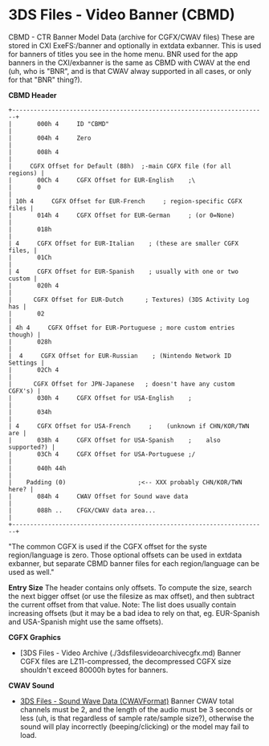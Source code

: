 # 3DS Files - Video Banner (CBMD)


CBMD - CTR Banner Model Data (archive for CGFX/CWAV files)
These are stored in CXI ExeFS:/banner and optionally in extdata
exbanner.
This is used for banners of titles you see in the home menu.
BNR used for the app banners in the CXI/exbanner is the same as CBMD
with CWAV at the end (uh, who is \"BNR\", and is that CWAV alway
supported in all cases, or only for that \"BNR\" thing?).

**CBMD Header**

```
+-----------------------------------------------------------------------+
|       000h 4     ID "CBMD"                                            |
|       004h 4     Zero                                                 |
|       008h 4                                                          |
|     CGFX Offset for Default (88h)  ;-main CGFX file (for all regions) |
|       00Ch 4     CGFX Offset for EUR-English    ;\                    
|       0                                                               |
| 10h 4     CGFX Offset for EUR-French     ; region-specific CGFX files |
|       014h 4     CGFX Offset for EUR-German     ; (or 0=None)         |
|       018h                                                            |
| 4     CGFX Offset for EUR-Italian    ; (these are smaller CGFX files, |
|       01Ch                                                            |
| 4     CGFX Offset for EUR-Spanish    ; usually with one or two custom |
|       020h 4                                                          |
|      CGFX Offset for EUR-Dutch      ; Textures) (3DS Activity Log has |
|       02                                                              |
| 4h 4     CGFX Offset for EUR-Portuguese ; more custom entries though) |
|       028h                                                            |
|  4     CGFX Offset for EUR-Russian    ; (Nintendo Network ID Settings |
|       02Ch 4                                                          |
|      CGFX Offset for JPN-Japanese   ; doesn't have any custom CGFX's) |
|       030h 4     CGFX Offset for USA-English    ;                     |
|       034h                                                            |
| 4     CGFX Offset for USA-French     ;    (unknown if CHN/KOR/TWN are |
|       038h 4     CGFX Offset for USA-Spanish    ;    also supported?) |
|       03Ch 4     CGFX Offset for USA-Portuguese ;/                    |
|       040h 44h                                                        |
|    Padding (0)                    ;<-- XXX probably CHN/KOR/TWN here? |
|       084h 4     CWAV Offset for Sound wave data                      |
|       088h ..    CFGX/CWAV data area...                               |
+-----------------------------------------------------------------------+
```


\"The common CGFX is used if the CGFX offset for the syste
region/language is zero. Those optional offsets can be used in extdata
exbanner, but separate CBMD banner files for each region/language can be
used as well.\"

**Entry Size**
The header contains only offsets. To compute the size, search the next
bigger offset (or use the filesize as max offset), and then subtract the
current offset from that value. Note: The list does usually contain
increasing offsets (but it may be a bad idea to rely on that, eg.
EUR-Spanish and USA-Spanish might use the same offsets).

**CGFX Graphics**
- [3DS Files - Video Archive (./3dsfilesvideoarchivecgfx.md)
Banner CGFX files are LZ11-compressed, the decompressed CGFX size
shouldn\'t exceed 80000h bytes for banners.

**CWAV Sound**
- [3DS Files - Sound Wave Data (CWAVFormat)](./3dsfilessoundwavedatacwavformat.md)
Banner CWAV total channels must be 2, and the length of the audio must
be 3 seconds or less (uh, is that regardless of sample rate/sample
size?), otherwise the sound will play incorrectly (beeping/clicking) or
the model may fail to load.




